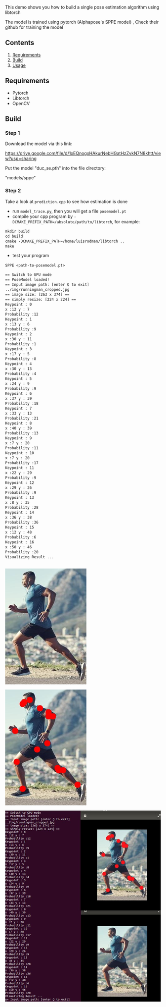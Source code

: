 
This demo shows you how to build a single pose estimation algorithm using libtorch

The model is trained using pytorch (Alphapose's SPPE model) , Check their github for training the model

## Contents

1. [Requirements](#requirements)
2. [Build](#build)
3. [Usage](#usage)


## Requirements

- Pytorch 
- Libtorch
- OpenCV

## Build

### Step 1

Download the model via this link:

https://drive.google.com/file/d/1xEQnogxHAkurNebHGatHzZvkN7N8khtt/view?usp=sharing

Put the model "duc_se.pth" into the file directory: 

"models/sppe"


### Step 2

Take a look at ``prediction.cpp`` to see how estimation is done

- run ``model_trace.py``,   then you will get a file ``posemodel.pt``
- compile your cpp program by ``-DCMAKE_PREFIX_PATH=/absolute/path/to/libtorch``, for example:

```
mkdir build
cd build
cmake -DCMAKE_PREFIX_PATH=/home/luisrodman/libtorch ..
make
```

- test your program

``SPPE <path-to-posemodel.pt>``

```
== Switch to GPU mode
== PoseModel loaded!
== Input image path: [enter Q to exit]
../img/runningman_cropped.jpg
== image size: [263 x 374] ==
== simply resize: [224 x 224] ==
Keypoint : 0
x :12 y : 7
Probability :12
Keypoint : 1
x :13 y : 6
Probability :9
Keypoint : 2
x :30 y : 11
Probability :1
Keypoint : 3
x :17 y : 5
Probability :8
Keypoint : 4
x :30 y : 13
Probability :4
Keypoint : 5
x :24 y : 9
Probability :9
Keypoint : 6
x :37 y : 39
Probability :18
Keypoint : 7
x :33 y : 13
Probability :21
Keypoint : 8
x :40 y : 39
Probability :13
Keypoint : 9
x :7 y : 20
Probability :11
Keypoint : 10
x :7 y : 20
Probability :17
Keypoint : 11
x :22 y : 29
Probability :9
Keypoint : 12
x :29 y : 26
Probability :9
Keypoint : 13
x :8 y : 35
Probability :28
Keypoint : 14
x :36 y : 38
Probability :36
Keypoint : 15
x :12 y : 48
Probability :6
Keypoint : 16
x :50 y : 46
Probability :20
Visualizing Result ...


```
![](./img/runningman_cropped.jpg)

![](./img/result.jpg)

![](./img/final.jpg)


